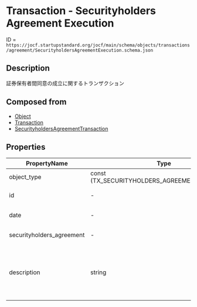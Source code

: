 # Transaction - Securityholders Agreement Execution

ID = `https://jocf.startupstandard.org/jocf/main/schema/objects/transactions/agreement/SecurityholdersAgreementExecution.schema.json`

## Description
証券保有者間同意の成立に関するトランザクション

## Composed from
- [Object](../../../primitives/objects/Object.md)
- [Transaction](../../../primitives/objects/transactions/Transaction.md)
- [SecurityholdersAgreementTransaction](../../../primitives/objects/transactions/SecurityholdersAgreementTransaction.md)

## Properties

| PropertyName | Type | Required | Description |
|-------------|------|----------|-------------|
| object_type | const (TX_SECURITYHOLDERS_AGREEMENT_EXECUTION) | Yes |  |
| id | - | Yes | 基底クラスから継承 |
| date | - | Yes | 基底クラスから継承 |
| securityholders_agreement | - | Yes | 基底クラスから継承 |
| description | string | No | 証券保有者間同意の成立に関するトランザクションの説明 |